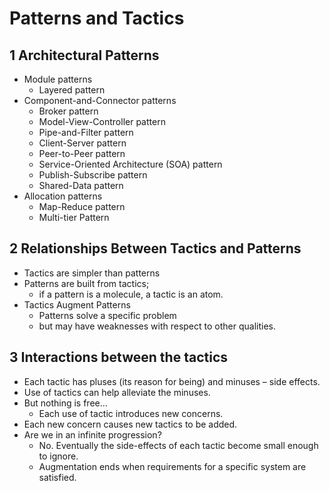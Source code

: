 # Patterns and Tactics

## 1 Architectural Patterns

- Module patterns
  - Layered pattern
- Component-and-Connector patterns
  - Broker pattern
  - Model-View-Controller pattern
  - Pipe-and-Filter pattern
  - Client-Server pattern
  - Peer-to-Peer pattern
  - Service-Oriented Architecture (SOA) pattern
  - Publish-Subscribe pattern
  - Shared-Data pattern
- Allocation patterns
  - Map-Reduce pattern
  - Multi-tier Pattern

## 2 Relationships Between Tactics and Patterns

- Tactics are simpler than patterns
- Patterns are built from tactics;
  - if a pattern is a molecule, a tactic is an atom.
- Tactics Augment Patterns
  - Patterns solve a specific problem
  - but may have weaknesses with respect to other qualities.

## 3 Interactions between the tactics

- Each tactic has pluses (its reason for being) and minuses – side effects.
- Use of tactics can help alleviate the minuses.
- But nothing is free…
  - Each use of tactic introduces new concerns.
- Each new concern causes new tactics to be added.
- Are we in an infinite progression?
  - No. Eventually the side-effects of each tactic become small enough to ignore.
  - Augmentation ends when requirements for a specific system are satisfied.
